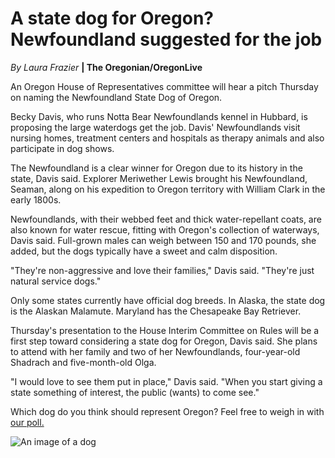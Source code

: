 # A state dog for Oregon? Newfoundland suggested for the job

_By  Laura Frazier_ **| The Oregonian/OregonLive**
  
An Oregon House of Representatives committee will hear a pitch Thursday on naming the Newfoundland State Dog of Oregon. 

Becky Davis, who runs Notta Bear Newfoundlands kennel in Hubbard, is proposing the large waterdogs get the job. Davis' Newfoundlands visit nursing homes, treatment centers and hospitals as therapy animals and also participate in dog shows. 

The Newfoundland is a clear winner for Oregon due to its history in the state, Davis said. Explorer Meriwether Lewis brought his Newfoundland, Seaman, along on his expedition to Oregon territory with William Clark in the early 1800s.

Newfoundlands, with their webbed feet and thick water-repellant coats, are also known for water rescue, fitting with Oregon's collection of waterways, Davis said. Full-grown males can weigh between 150 and 170 pounds, she added, but the dogs typically have a sweet and calm disposition. 

"They're non-aggressive and love their families," Davis said. "They're just natural service dogs." 

Only some states currently have official dog breeds. In Alaska, the state dog is the Alaskan Malamute. Maryland has the Chesapeake Bay Retriever. 

Thursday's presentation to the House Interim Committee on Rules will be a first step toward considering a state dog for Oregon, Davis said. She plans to attend with her family and two of her Newfoundlands, four-year-old Shadrach and five-month-old Olga. 

"I would love to see them put in place," Davis said. "When you start giving a state something of interest, the public (wants) to come see."

Which dog do you think should represent Oregon? Feel free to weigh in with [our poll.](http://www.oregonlive.com/living/index.ssf/2016/01/a_state_dog_for_oregon_newfoun.html)

![An image of a dog](https://en.wikipedia.org/wiki/Dog#/media/File:Poligraf_Poligrafovich.JPG)